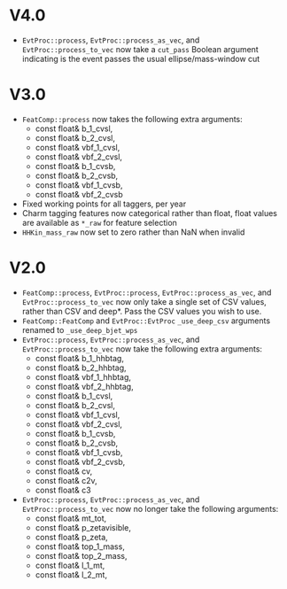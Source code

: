 # V4.0

- `EvtProc::process`, `EvtProc::process_as_vec`, and `EvtProc::process_to_vec` now take a `cut_pass` Boolean argument indicating is the event passes the usual ellipse/mass-window cut

# V3.0

- `FeatComp::process` now takes the following extra arguments:
	- const float& b_1_cvsl,
	- const float& b_2_cvsl,
	- const float& vbf_1_cvsl,
	- const float& vbf_2_cvsl,
	- const float& b_1_cvsb,
	- const float& b_2_cvsb,
	- const float& vbf_1_cvsb,
	- const float& vbf_2_cvsb
- Fixed working points for all taggers, per year
- Charm tagging features now categorical rather than float, float values are available as `*_raw` for feature selection
- `HHKin_mass_raw` now set to zero rather than NaN when invalid

# V2.0

- `FeatComp::process`, `EvtProc::process`, `EvtProc::process_as_vec`, and `EvtProc::process_to_vec` now only take a single set of CSV values, rather than CSV and deep*. Pass the CSV values you wish to use. 
- `FeatComp::FeatComp` and `EvtProc::EvtProc` `_use_deep_csv` arguments renamed to `_use_deep_bjet_wps`
- `EvtProc::process`, `EvtProc::process_as_vec`, and `EvtProc::process_to_vec` now take the following extra arguments:
    - const float& b_1_hhbtag,
	- const float& b_2_hhbtag,
	- const float& vbf_1_hhbtag,
	- const float& vbf_2_hhbtag,
    - const float& b_1_cvsl,
	- const float& b_2_cvsl,
	- const float& vbf_1_cvsl,
	- const float& vbf_2_cvsl,
	- const float& b_1_cvsb,
	- const float& b_2_cvsb,
	- const float& vbf_1_cvsb,
	- const float& vbf_2_cvsb,
    - const float& cv,
	- const float& c2v,
	- const float& c3
- `EvtProc::process`, `EvtProc::process_as_vec`, and `EvtProc::process_to_vec` now no longer take the following arguments:
	- const float& mt_tot,
    - const float& p_zetavisible,
    - const float& p_zeta,
    - const float& top_1_mass,
    - const float& top_2_mass,
    - const float& l_1_mt,
    - const float& l_2_mt,
